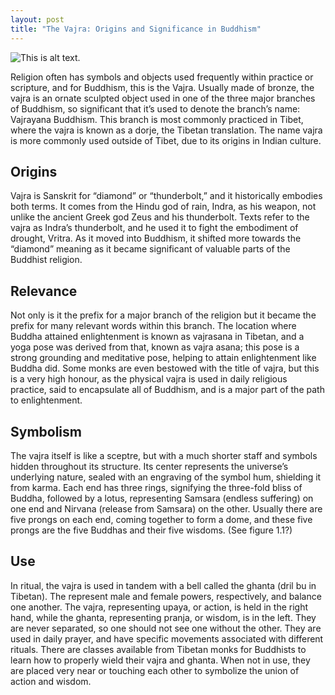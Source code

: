 ```yaml
---
layout: post
title: "The Vajra: Origins and Significance in Buddhism"
---
```

![This is alt text.](https://cdn.britannica.com/86/8886-004-77E3B814/Vajra-Newark-Museum.jpg?w=300 "This is a sample image.")

Religion often has symbols and objects used frequently within practice or scripture, and for Buddhism, this is the Vajra. Usually made of bronze, the vajra is an ornate sculpted object used in one of the three major branches of Buddhism, so significant that it’s used to denote the branch’s name: Vajrayana Buddhism. This branch is most commonly practiced in Tibet, where the vajra is known as a dorje, the Tibetan translation. The name vajra is more commonly used outside of Tibet, due to its origins in Indian culture.

## Origins
Vajra is Sanskrit for “diamond” or “thunderbolt,” and it historically embodies both terms. It comes from the Hindu god of rain, Indra, as his weapon, not unlike the ancient Greek god Zeus and his thunderbolt. Texts refer to the vajra as Indra’s thunderbolt, and he used it to fight the embodiment of drought, Vritra. As it moved into Buddhism, it shifted more towards the “diamond” meaning as it became significant of valuable parts of the Buddhist religion.

## Relevance
Not only is it the prefix for a major branch of the religion but it became the prefix for many relevant words within this branch. The location where Buddha attained enlightenment is known as vajrasana in Tibetan, and a yoga pose was derived from that, known as vajra asana; this pose is a strong grounding and meditative pose, helping to attain enlightenment like Buddha did. Some monks are even bestowed with the title of vajra, but this is a very high honour, as the physical vajra is used in daily religious practice, said to encapsulate all of Buddhism, and is a major part of the path to enlightenment.

## Symbolism
The vajra itself is like a sceptre, but with a much shorter staff and symbols hidden throughout its structure. Its center represents the universe’s underlying nature, sealed with an engraving of the symbol hum, shielding it from karma. Each end has three rings, signifying the three-fold bliss of Buddha, followed by a lotus, representing Samsara (endless suffering) on one end and Nirvana (release from Samsara) on the other. Usually there are five prongs on each end, coming together to form a dome, and these five prongs are the five Buddhas and their five wisdoms. (See figure 1.1?)

## Use
In ritual, the vajra is used in tandem with a bell called the ghanta (dril bu in Tibetan). The represent male and female powers, respectively, and balance one another. The vajra, representing upaya, or action, is held in the right hand, while the ghanta, representing pranja, or wisdom, is in the left. They are never separated, so one should not see one without the other. They are used in daily prayer, and have specific movements associated with different rituals. There are classes available from Tibetan monks for Buddhists to learn how to properly wield their vajra and ghanta. When not in use, they are placed very near or touching each other to symbolize the union of action and wisdom.

